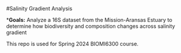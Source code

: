 #Salinity Gradient Analysis 

***Goals:** Analyze a 16S dataset from the Mission-Aransas Estuary to determine how biodiversity and composition changes across salinity gradient

This repo is used for Spring 2024 BIOMI6300 course.
